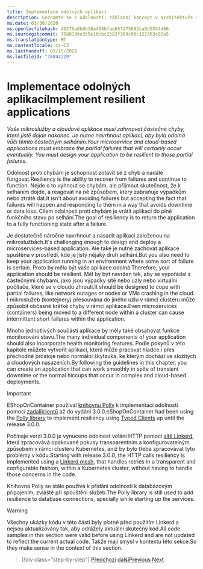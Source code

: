 ```yaml
---
title: Implementace odolných aplikací
description: Seznamte se s odolností, základní koncept v architektuře mikroslužeb. Musíte vědět, jak řádně zacházet s přechodnými chybami, když k nim dojde.
ms.date: 01/30/2020
ms.openlocfilehash: 46276a6b9b36a494bfae657275692ca9d5554d86
ms.sourcegitcommit: 7588136e355e10cbc2582f389c90c127363c02a5
ms.translationtype: MT
ms.contentlocale: cs-CZ
ms.lasthandoff: 03/15/2020
ms.locfileid: "78847229"
---
```

# <a name="implement-resilient-applications"></a><span data-ttu-id="5867f-104">Implementace odolných aplikací</span><span class="sxs-lookup"><span data-stu-id="5867f-104">Implement resilient applications</span></span>

<span data-ttu-id="5867f-105">*Vaše mikroslužby a cloudové aplikace musí zahrnovat částečné chyby, které jistě dojde nakonec. Je nutné navrhnout aplikaci, aby byla odolná vůči těmto částečným selháním.*</span><span class="sxs-lookup"><span data-stu-id="5867f-105">*Your microservice and cloud-based applications must embrace the partial failures that will certainly occur eventually. You must design your application to be resilient to those partial failures.*</span></span>

<span data-ttu-id="5867f-106">Odolnost proti chybám je schopnost zotavit se z chyb a nadále fungovat.</span><span class="sxs-lookup"><span data-stu-id="5867f-106">Resiliency is the ability to recover from failures and continue to function.</span></span> <span data-ttu-id="5867f-107">Nejde o to vyhnout se chybám, ale přijmout skutečnost, že k selháním dojde, a reagovat na ně způsobem, který zabraňuje výpadkům nebo ztrátě dat.</span><span class="sxs-lookup"><span data-stu-id="5867f-107">It isn't about avoiding failures but accepting the fact that failures will happen and responding to them in a way that avoids downtime or data loss.</span></span> <span data-ttu-id="5867f-108">Cílem odolnosti proti chybám je vrátit aplikaci do plně funkčního stavu po selhání.</span><span class="sxs-lookup"><span data-stu-id="5867f-108">The goal of resiliency is to return the application to a fully functioning state after a failure.</span></span>

<span data-ttu-id="5867f-109">Je dostatečně náročné navrhnout a nasadit aplikaci založenou na mikroslužbách.</span><span class="sxs-lookup"><span data-stu-id="5867f-109">It's challenging enough to design and deploy a microservices-based application.</span></span> <span data-ttu-id="5867f-110">Ale také je nutné zachovat aplikace spuštěna v prostředí, kde je jistý nějaký druh selhání.</span><span class="sxs-lookup"><span data-stu-id="5867f-110">But you also need to keep your application running in an environment where some sort of failure is certain.</span></span> <span data-ttu-id="5867f-111">Proto by měla být vaše aplikace odolná.</span><span class="sxs-lookup"><span data-stu-id="5867f-111">Therefore, your application should be resilient.</span></span> <span data-ttu-id="5867f-112">Měl by být navržen tak, aby se vypořádal s částečnými chybami, jako jsou výpadky sítě nebo uzly nebo virtuální počítače, které se v cloudu zhroutí.</span><span class="sxs-lookup"><span data-stu-id="5867f-112">It should be designed to cope with partial failures, like network outages or nodes or VMs crashing in the cloud.</span></span> <span data-ttu-id="5867f-113">I mikroslužeb (kontejnery) přesouvána do jiného uzlu v rámci clusteru může způsobit občasné krátké chyby v rámci aplikace.</span><span class="sxs-lookup"><span data-stu-id="5867f-113">Even microservices (containers) being moved to a different node within a cluster can cause intermittent short failures within the application.</span></span>

<span data-ttu-id="5867f-114">Mnoho jednotlivých součástí aplikace by měly také obsahovat funkce monitorování stavu.</span><span class="sxs-lookup"><span data-stu-id="5867f-114">The many individual components of your application should also incorporate health monitoring features.</span></span> <span data-ttu-id="5867f-115">Podle pokynů v této kapitole můžete vytvořit aplikaci, která může pracovat hladce i přes přechodné prostoje nebo normální škytavka, ke kterým dochází ve složitých a cloudových nasazeních.</span><span class="sxs-lookup"><span data-stu-id="5867f-115">By following the guidelines in this chapter, you can create an application that can work smoothly in spite of transient downtime or the normal hiccups that occur in complex and cloud-based deployments.</span></span>

>[!IMPORTANT]
> <span data-ttu-id="5867f-116">EShopOnContainer používal [knihovnu Polly](http://www.thepollyproject.org/) k implementaci odolnosti pomocí [zadaliklientů](./use-httpclientfactory-to-implement-resilient-http-requests.md) až do vydání 3.0.0.</span><span class="sxs-lookup"><span data-stu-id="5867f-116">eShopOnContainer had been using the [Polly library](http://www.thepollyproject.org/) to implement resiliency using [Typed Clients](./use-httpclientfactory-to-implement-resilient-http-requests.md) up until the release 3.0.0.</span></span>
>
> <span data-ttu-id="5867f-117">Počínaje verzí 3.0.0 je vynuceno odolnost volání HTTP pomocí [sítě Linkerd](https://linkerd.io/), která zpracovává opakované pokusy transparentním a konfigurovatelným způsobem v rámci clusteru Kubernetes, aniž by bylo třeba zpracovávat tyto problémy v kódu.</span><span class="sxs-lookup"><span data-stu-id="5867f-117">Starting with release 3.0.0, the HTTP calls resiliency is implemented using a [Linkerd mesh](https://linkerd.io/), that handles retries in a transparent and configurable fashion, within a Kubernetes cluster, without having to handle those concerns in the code.</span></span>
>
> <span data-ttu-id="5867f-118">Knihovna Polly se stále používá k přidání odolnosti k databázovým připojením, zvláště při spouštění služeb.</span><span class="sxs-lookup"><span data-stu-id="5867f-118">The Polly library is still used to add resilience to database connections, specially while starting up the services.</span></span>

>[!WARNING]
> <span data-ttu-id="5867f-119">Všechny ukázky kódu v této části byly platné před použitím Linkerd a nejsou aktualizovány tak, aby odrážely aktuální skutečný kód.</span><span class="sxs-lookup"><span data-stu-id="5867f-119">All code samples in this section were valid before using Linkerd and are not updated to reflect the current actual code.</span></span> <span data-ttu-id="5867f-120">Takže mají smysl v kontextu této sekce.</span><span class="sxs-lookup"><span data-stu-id="5867f-120">So they make sense in the context of this section.</span></span>

>[!div class="step-by-step"]
><span data-ttu-id="5867f-121">[Předchozí](../microservice-ddd-cqrs-patterns/microservice-application-layer-implementation-web-api.md)
>[další](handle-partial-failure.md)</span><span class="sxs-lookup"><span data-stu-id="5867f-121">[Previous](../microservice-ddd-cqrs-patterns/microservice-application-layer-implementation-web-api.md)
[Next](handle-partial-failure.md)</span></span>
